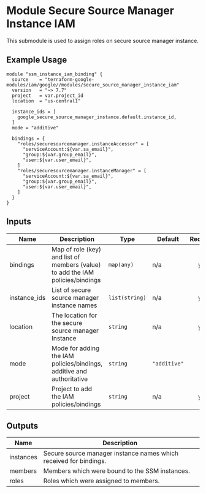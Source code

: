 # Module Secure Source Manager Instance IAM

This submodule is used to assign roles on secure source manager instance.

## Example Usage
```
module "ssm_instance_iam_binding" {
  source    = "terraform-google-modules/iam/google//modules/secure_source_manager_instance_iam"
  version   = "~> 7.7"
  project   = var.project_id
  location  = "us-central1"

  instance_ids = [
    google_secure_source_manager_instance.default.instance_id,
  ]
  mode = "additive"

  bindings = {
    "roles/securesourcemanager.instanceAccessor" = [
      "serviceAccount:${var.sa_email}",
      "group:${var.group_email}",
      "user:${var.user_email}",
    ]
    "roles/securesourcemanager.instanceManager" = [
      "serviceAccount:${var.sa_email}",
      "group:${var.group_email}",
      "user:${var.user_email}",
    ]
  }
}
```

<!-- BEGINNING OF PRE-COMMIT-TERRAFORM DOCS HOOK -->
## Inputs

| Name | Description | Type | Default | Required |
|------|-------------|------|---------|:--------:|
| bindings | Map of role (key) and list of members (value) to add the IAM policies/bindings | `map(any)` | n/a | yes |
| instance\_ids | List of secure source manager instance names | `list(string)` | n/a | yes |
| location | The location for the secure source manager Instance | `string` | n/a | yes |
| mode | Mode for adding the IAM policies/bindings, additive and authoritative | `string` | `"additive"` | no |
| project | Project to add the IAM policies/bindings | `string` | n/a | yes |

## Outputs

| Name | Description |
|------|-------------|
| instances | Secure source manager instance names which received for bindings. |
| members | Members which were bound to the SSM instances. |
| roles | Roles which were assigned to members. |

<!-- END OF PRE-COMMIT-TERRAFORM DOCS HOOK -->
